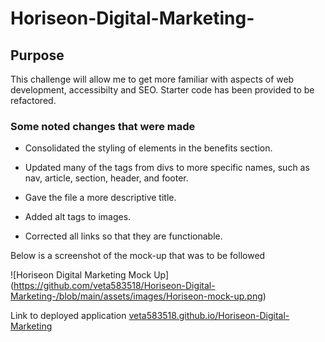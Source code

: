 # Horiseon-Digital-Marketing-

## Purpose

This challenge will allow me to get more familiar with aspects of web development, accessibilty and SEO. Starter code has been provided to be refactored.

### Some noted changes that were made 

* Consolidated the styling of elements in the benefits section.

* Updated many of the tags from divs to more specific names, such as nav, article, section, header, and footer.

* Gave the file a more descriptive title.

* Added alt tags to images.

* Corrected all links so that they are functionable.


Below is a screenshot of the mock-up that was to be followed

![Horiseon Digital Marketing Mock Up] (https://github.com/veta583518/Horiseon-Digital-Marketing-/blob/main/assets/images/Horiseon-mock-up.png)

Link to deployed application
[veta583518.github.io/Horiseon-Digital-Marketing](https://veta583518.github.io/Horiseon-Digital-Marketing-/)



